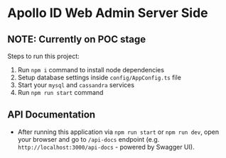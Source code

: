 # Apollo ID Web Admin Server Side

## NOTE: Currently on POC stage

Steps to run this project:

1. Run `npm i` command to install node dependencies
2. Setup database settings inside `config/AppConfig.ts` file
3. Start your `mysql` and `cassandra` services
4. Run `npm run start` command


## API Documentation

* After running this application via `npm run start` or `npm run dev`, open your browser and go to `/api-docs` endpoint
 (e.g. `http://localhost:3000/api-docs` - powered by Swagger UI).